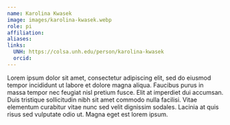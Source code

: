 ```yaml
---
name: Karolina Kwasek
image: images/karolina-kwasek.webp
role: pi
affiliation: 
aliases:
links:
  UNH: https://colsa.unh.edu/person/karolina-kwasek
  orcid: 
---
```


Lorem ipsum dolor sit amet, consectetur adipiscing elit, sed do eiusmod tempor incididunt ut labore et dolore magna aliqua.
Faucibus purus in massa tempor nec feugiat nisl pretium fusce.
Elit at imperdiet dui accumsan.
Duis tristique sollicitudin nibh sit amet commodo nulla facilisi.
Vitae elementum curabitur vitae nunc sed velit dignissim sodales.
Lacinia at quis risus sed vulputate odio ut.
Magna eget est lorem ipsum.
